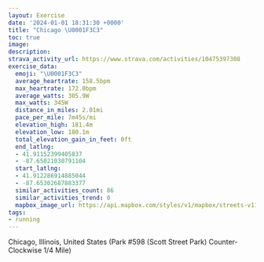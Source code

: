 ```yaml
---
layout: Exercise
date: '2024-01-01 18:31:30 +0000'
title: "Chicago \U0001F3C3"
toc: true
image:
description:
strava_activity_url: https://www.strava.com/activities/10475397308
exercise_data:
  emoji: "\U0001F3C3"
  average_heartrate: 158.5bpm
  max_heartrate: 172.0bpm
  average_watts: 305.9W
  max_watts: 345W
  distance_in_miles: 2.01mi
  pace_per_mile: 7m45s/mi
  elevation_high: 181.4m
  elevation_low: 180.1m
  total_elevation_gain_in_feet: 0ft
  end_latlng:
  - 41.91152399405837
  - -87.65021030791104
  start_latlng:
  - 41.912286914885044
  - -87.65302687883377
  similar_activities_count: 86
  similar_activities_trend: 0
  mapbox_image_url: https://api.mapbox.com/styles/v1/mapbox/streets-v11/static/path-5+787af2-1.0(g%7Bx~Fhl~uO%3FiBKo%40DQDKZg%40l%40y%40%60%40w%40NoCFg%40H_%40%3FqJEsCB%5BZG%40KGqFBmCCg%40DWFKTAVBbA%3FJHF~%40%3FbEDTFJLNXL%5CEd%40%3FZGPMLQDQ%3FO%3FyACoACOKSSQUGs%40Bi%40HOJKRELAd%40B~CFRHJPLJDJ%3FdACPCRONSFYEaDAOGWW%5BQGYAa%40Bg%40FSLKRETAP%40~ADdABNPZRJJBn%40An%40IJGP%5BDWBgAGkBGUW%5BSII%3Fy%40D_%40FKDKPK%60%40BxAAh%40Dt%40%40HJRZTJ%40PAj%40%3FPCZQLSFO%40%5B%3F%7B%40GmBKWGKQKKEqA%40k%40AOEOME%3FMBwADKBCHAHDrADzB%3FfIBz%40DhFC~%40%40pB),pin-s-s+e5b22e(-87.65141,41.91172),pin-s-f+89ae00(-87.64873999999999,41.910829999999976)/auto/800x800?access_token=pk.eyJ1Ijoiam9zaGJlY2ttYW4iLCJhIjoiY205eWR2aDd1MWZ6djJrbXc4a3M0bWZleiJ9.XiG9OWkNcZk2QzjJbxLB4A
tags:
- running
---
```




Chicago, Illinois, United States (Park #598 (Scott Street Park) Counter-Clockwise 1/4 Mile)
